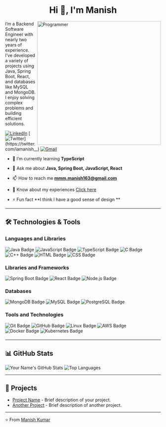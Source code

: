 <h1 align="center">Hi 👋, I'm Manish</h1>
<img align="right" width="400"  src="https://img.freepik.com/free-photo/person-playing-3d-video-games-device_23-2151005751.jpg" alt="Programmer" />



I’m a Backend Software Engineer with nearly two years of experience. I’ve developed a variety of projects using Java, Spring Boot, React, and databases like MySQL and MongoDB. I enjoy solving complex problems and building efficient solutions.

[![LinkedIn](https://img.shields.io/badge/-LinkedIn-blue?style=flat-square&logo=linkedin&logoColor=white&link=https://www.linkedin.com/in/iamanishh/)](https://www.linkedin.com/in/iamanishh/)
[![Twitter](https://img.shields.io/badge/-Twitter-1ca0f1?style=flat-square&logo=twitter&logoColor=white&link=https://twitter.com/iamanish__)](https://twitter.com/iamanish__)
[![Gmail](https://img.shields.io/badge/-Gmail-c14438?style=flat-square&logo=gmail&logoColor=white&link=mailto:mmm.manish163@gmail.com)](mailto:mmm.manish163@gmail.com)


- 🌱 I’m currently learning **TypeScript**

- 💬 Ask me about **Java, Spring Boot, JavaScript, React**

- 📫 How to reach me **mmm.manish163@gmail.com**

- 📄 Know about my experiences [Click here](https://drive.google.com/file/d/1ubV_0Si09YphBuVMlmEpE4RoVNqHnqMA/view?usp=sharing)

- ⚡ Fun fact **I think I have a good sense of design **



---
## 🛠️ Technologies & Tools
<div style="margin-bottom: 20px;">
  <h3>Languages and Libraries</h3>
  <span>
    <img src="https://img.shields.io/badge/Java-%23ED8B00.svg?style=for-the-badge&logo=java&logoColor=white" alt="Java Badge"/>
    <img src="https://img.shields.io/badge/JavaScript-%23F7DF1E.svg?style=for-the-badge&logo=javascript&logoColor=black" alt="JavaScript Badge"/>
    <img src="https://img.shields.io/badge/TypeScript-%23007ACC.svg?style=for-the-badge&logo=typescript&logoColor=white" alt="TypeScript Badge"/>
    <img src="https://img.shields.io/badge/C-%2300599C.svg?style=for-the-badge&logo=c&logoColor=white" alt="C Badge"/>
    <img src="https://img.shields.io/badge/C%2B%2B-%2300599C.svg?style=for-the-badge&logo=c%2B%2B&logoColor=white" alt="C++ Badge"/>
    <img src="https://img.shields.io/badge/HTML5-%23E34F26.svg?style=for-the-badge&logo=html5&logoColor=white" alt="HTML Badge"/>
    <img src="https://img.shields.io/badge/CSS3-%231572B6.svg?style=for-the-badge&logo=css3&logoColor=white" alt="CSS Badge"/>
  </span>
</div>

<div style="margin-bottom: 20px;">
  <h3>Libraries and Frameworks</h3>
  <span>
    <img src="https://img.shields.io/badge/Spring_Boot-%236DB33F.svg?style=for-the-badge&logo=spring-boot&logoColor=white" alt="Spring Boot Badge"/>
    <img src="https://img.shields.io/badge/React-%2320232a.svg?style=for-the-badge&logo=react&logoColor=%2361DAFB" alt="React Badge"/>
    <img src="https://img.shields.io/badge/Node.js-%23339933.svg?style=for-the-badge&logo=node.js&logoColor=white" alt="Node.js Badge"/>
  </span>
</div>

<div style="margin-bottom: 20px;">
  <h3>Databases</h3>
  <span>
    <img src="https://img.shields.io/badge/MongoDB-%2347A248.svg?style=for-the-badge&logo=mongodb&logoColor=white" alt="MongoDB Badge"/>
    <img src="https://img.shields.io/badge/MySQL-%2300f.svg?style=for-the-badge&logo=mysql&logoColor=white" alt="MySQL Badge"/>
    <img src="https://img.shields.io/badge/PostgreSQL-%23336791.svg?style=for-the-badge&logo=postgresql&logoColor=white" alt="PostgreSQL Badge"/>
  </span>
</div>

<div style="margin-bottom: 20px;">
  <h3>Tools and Technologies</h3>
  <span>
    <img src="https://img.shields.io/badge/Git-%23F05033.svg?style=for-the-badge&logo=git&logoColor=white" alt="Git Badge"/>
    <img src="https://img.shields.io/badge/GitHub-%23181717.svg?style=for-the-badge&logo=github&logoColor=white" alt="GitHub Badge"/>
    <img src="https://img.shields.io/badge/Linux-%23FCC624.svg?style=for-the-badge&logo=linux&logoColor=black" alt="Linux Badge"/>
    <img src="https://img.shields.io/badge/Amazon_AWS-%23232F3E.svg?style=for-the-badge&logo=amazon-aws&logoColor=white" alt="AWS Badge"/>
    <img src="https://img.shields.io/badge/Docker-%230db7ed.svg?style=for-the-badge&logo=docker&logoColor=white" alt="Docker Badge"/>
    <img src="https://img.shields.io/badge/Kubernetes-%23326ce5.svg?style=for-the-badge&logo=kubernetes&logoColor=white" alt="Kubernetes Badge"/>
  </span>
</div>




---

## 📊 GitHub Stats

![Your Name's GitHub Stats](https://github-readme-stats.vercel.app/api?username=yourusername&show_icons=true&theme=radical)
![Top Languages](https://github-readme-stats.vercel.app/api/top-langs/?username=yourusername&layout=compact&theme=radical)

---


## 💼 Projects

- [Project Name](https://github.com/yourusername/projectname) - Brief description of your project.
- [Another Project](https://github.com/yourusername/anotherproject) - Brief description of another project.

---


⭐️ From [Manish Kumar](https://github.com/iamanishh)


